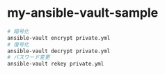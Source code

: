 # my-ansible-vault-sample

```sh
# 暗号化
ansible-vault encrypt private.yml
# 復号化
ansible-vault decrypt private.yml
# パスワード変更
ansible-vault rekey private.yml
```
